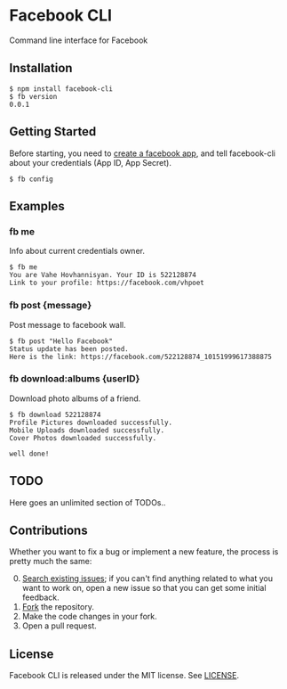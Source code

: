 Facebook CLI
============

Command line interface for Facebook

## Installation

```
$ npm install facebook-cli
$ fb version
0.0.1
```

## Getting Started

Before starting, you need to [create a facebook app](https://developers.facebook.com/apps), and tell facebook-cli about your credentials (App ID, App Secret).

```
$ fb config
```

## Examples

### fb me
Info about current credentials owner.
```
$ fb me
You are Vahe Hovhannisyan. Your ID is 522128874
Link to your profile: https://facebook.com/vhpoet
```

### fb post {message}
Post message to facebook wall.
```
$ fb post "Hello Facebook"
Status update has been posted.
Here is the link: https://facebook.com/522128874_10151999617388875
```

### fb download:albums {userID}
Download photo albums of a friend.
```
$ fb download 522128874
Profile Pictures downloaded successfully.
Mobile Uploads downloaded successfully.
Cover Photos downloaded successfully.

well done!
```

## TODO

Here goes an unlimited section of TODOs..

## Contributions

Whether you want to fix a bug or implement a new feature, the process is pretty much the same:

0. [Search existing issues](https://github.com/vhpoet/facebook-cli/issues); if you can't find anything related to what you want to work on, open a new issue so that you can get some initial feedback.
1. [Fork](https://github.com/vhpoet/facebook-cli/fork) the repository.
2. Make the code changes in your fork.
3. Open a pull request.

## License

Facebook CLI is released under the MIT license. See [LICENSE](https://github.com/vhpoet/facebook-cli/blob/master/LICENSE).
